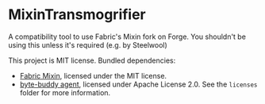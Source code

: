 # MixinTransmogrifier

A compatibility tool to use Fabric's Mixin fork on Forge.
You shouldn't be using this unless it's required (e.g. by Steelwool)

This project is MIT license. Bundled dependencies:
* [Fabric Mixin](https://github.com/FabricMC/Mixin), licensed under the MIT license.
* [byte-buddy agent](https://github.com/raphw/byte-buddy), licensed under Apache License 2.0.
See the `licenses` folder for more information.
